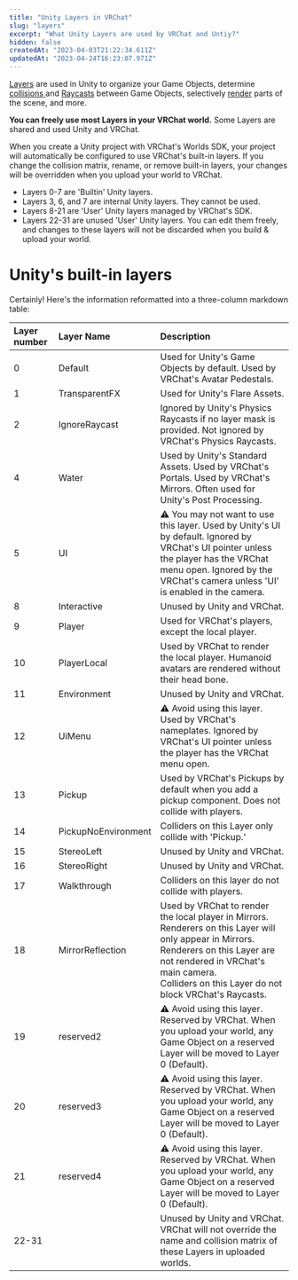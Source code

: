 ```yaml
---
title: "Unity Layers in VRChat"
slug: "layers"
excerpt: "What Unity Layers are used by VRChat and Untiy?"
hidden: false
createdAt: "2023-04-03T21:22:34.611Z"
updatedAt: "2023-04-24T16:23:07.971Z"
---
```

[Layers](https://docs.unity3d.com/2019.4/Documentation/Manual/Layers.html) are used in Unity to organize your Game Objects, determine [collisions ](https://docs.unity3d.com/Manual/LayerBasedCollision.html) and [Raycasts](https://docs.unity3d.com/ScriptReference/Physics.Raycast.html) between Game Objects, selectively [render](https://docs.unity3d.com/ScriptReference/Camera-cullingMask.html) parts of the scene, and more.

**You can freely use most Layers in your VRChat world.** Some Layers are shared and used Unity and VRChat.

When you create a Unity project with VRChat's Worlds SDK, your project will automatically be configured to use VRChat's built-in layers. If you change the collision matrix, rename, or remove built-in layers, your changes will be overridden when you upload your world to VRChat.

- Layers 0-7 are 'Builtin' Unity layers.
- Layers 3, 6, and 7 are internal Unity layers. They cannot be used.
- Layers 8-21 are 'User' Unity layers managed by VRChat's SDK.
- Layers 22-31 are unused 'User' Unity layers. You can edit them freely, and changes to these layers will not be discarded when you build & upload your world.

# Unity's built-in layers

Certainly! Here's the information reformatted into a three-column markdown table:

| Layer number | Layer Name          | Description  |
| :-- | :-- | :-- |
| 0            | Default             | Used for Unity's Game Objects by default. Used by VRChat's Avatar Pedestals.                                                                                                                                                                                         |
| 1            | TransparentFX       | Used for Unity's Flare Assets.                                                                                                                                                                                                                                       |
| 2            | IgnoreRaycast       | Ignored by Unity's Physics Raycasts if no layer mask is provided. Not ignored by VRChat's Physics Raycasts.                                                                                                                                                         |
| 4            | Water               | Used by Unity's Standard Assets. Used by VRChat's Portals. Used by VRChat's Mirrors. Often used for Unity's Post Processing.                                                                                                                                          |
| 5            | UI                  | ⚠ You may not want to use this layer. Used by Unity's UI by default. Ignored by VRChat's UI pointer unless the player has the VRChat menu open. Ignored by the VRChat's camera unless 'UI' is enabled in the camera.                                                    |
| 8            | Interactive         | Unused by Unity and VRChat.                                                                                                                                                                                                                                          |
| 9            | Player              | Used for VRChat's players, except the local player.                                                                                                                                                                                                                  |
| 10           | PlayerLocal         | Used by VRChat to render the local player. Humanoid avatars are rendered without their head bone.                                                                                                                                                                   |
| 11           | Environment         | Unused by Unity and VRChat.                                                                                                                                                                                                                                          |
| 12           | UiMenu              | ⚠ Avoid using this layer. Used by VRChat's nameplates. Ignored by VRChat's UI pointer unless the player has the VRChat menu open.                                                                                                                                   |
| 13           | Pickup              | Used by VRChat's Pickups by default when you add a pickup component. Does not collide with players.                                                                                                                                                                 |
| 14           | PickupNoEnvironment | Colliders on this Layer only collide with 'Pickup.'                                                                                                                                                                                                                  |
| 15           | StereoLeft          | Unused by Unity and VRChat. |
| 16           | StereoRight         | Unused by Unity and VRChat.                                                                                                                                                                                                                                          |
| 17           | Walkthrough          | Colliders on this layer do not collide with players. |
| 18           | MirrorReflection    | Used by VRChat to render the local player in Mirrors. <br />Renderers on this Layer will only appear in Mirrors. <br />Renderers on this Layer are not rendered in VRChat's main camera.<br /> Colliders on this Layer do not block VRChat's Raycasts.                                      |
| 19           | reserved2                    | ⚠ Avoid using this layer. Reserved by VRChat. When you upload your world, any Game Object on a reserved Layer will be moved to Layer 0 (Default). |
| 20           | reserved3                    | ⚠ Avoid using this layer. Reserved by VRChat. When you upload your world, any Game Object on a reserved Layer will be moved to Layer 0 (Default). |                                                                                                                       
| 21           | reserved4           |  ⚠ Avoid using this layer. Reserved by VRChat. When you upload your world, any Game Object on a reserved Layer will be moved to Layer 0 (Default).                                                                                                                                                                                                                                                                    |
| 22-31        |                     | Unused by Unity and VRChat. VRChat will not override the name and collision matrix of these Layers in uploaded worlds.                                                                                                                                               |